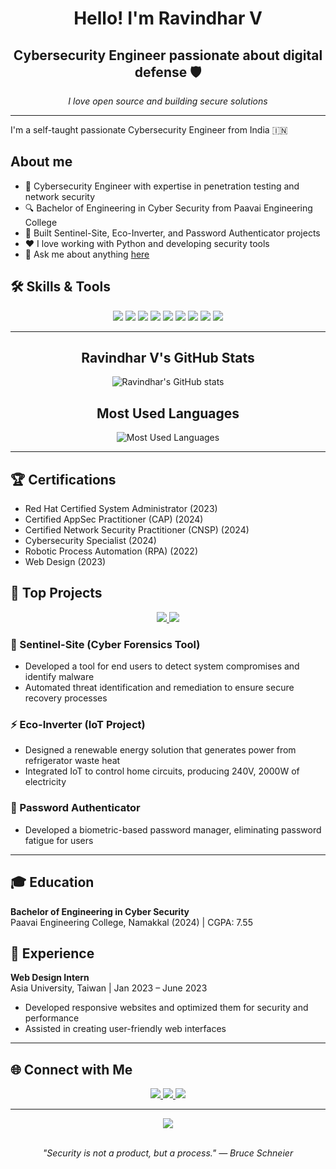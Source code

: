 <h1 align="center">Hello! I'm Ravindhar V</h1>
<h2 align="center">Cybersecurity Engineer passionate about digital defense 🛡️</h2>
<p align="center"><em>I love open source and building secure solutions</em></p>

<hr>

<p>I'm a self-taught passionate Cybersecurity Engineer from India 🇮🇳</p>

<h2>About me</h2>

<ul>
  <li>💼 Cybersecurity Engineer with expertise in penetration testing and network security</li>
  <li>🔍 Bachelor of Engineering in Cyber Security from Paavai Engineering College</li>
  <li>🚀 Built Sentinel-Site, Eco-Inverter, and Password Authenticator projects</li>
  <li>❤️ I love working with Python and developing security tools</li>
  <li>💬 Ask me about anything <a href="https://linkedin.com/in/ravindhar-cy">here</a></li>
</ul>

<h2>🛠️ Skills & Tools</h2>

<div align="center">
  <img src="https://img.shields.io/badge/-Python-3776AB?style=for-the-badge&logo=python&logoColor=white" />
  <img src="https://img.shields.io/badge/-C++-00599C?style=for-the-badge&logo=cplusplus&logoColor=white" />
  <img src="https://img.shields.io/badge/-Java-007396?style=for-the-badge&logo=java&logoColor=white" />
  <img src="https://img.shields.io/badge/-Linux-FCC624?style=for-the-badge&logo=linux&logoColor=black" />
  <img src="https://img.shields.io/badge/-Kali_Linux-557C94?style=for-the-badge&logo=kali-linux&logoColor=white" />
  <img src="https://img.shields.io/badge/-AWS-232F3E?style=for-the-badge&logo=amazon-aws&logoColor=white" />
  <img src="https://img.shields.io/badge/-Metasploit-E34F26?style=for-the-badge&logo=metasploit&logoColor=white" />
  <img src="https://img.shields.io/badge/-Wireshark-1679A7?style=for-the-badge&logo=wireshark&logoColor=white" />
  <img src="https://img.shields.io/badge/-Burp_Suite-FF6347?style=for-the-badge&logo=burp-suite&logoColor=white" />
</div>

<hr>

<div align="center">
  <h2>Ravindhar V's GitHub Stats</h2>
  <img src="https://github-readme-stats.vercel.app/api?username=ravindharcys&show_icons=true&theme=radical&count_private=true&hide_border=true" alt="Ravindhar's GitHub stats" />
  
  <h2>Most Used Languages</h2>
  <img src="https://github-readme-stats.vercel.app/api/top-langs/?username=ravindharcys&layout=compact&theme=radical&hide_border=true" alt="Most Used Languages" />
</div>

<hr>

<h2>🏆 Certifications</h2>
<ul>
  <li>Red Hat Certified System Administrator (2023)</li>
  <li>Certified AppSec Practitioner (CAP) (2024)</li>
  <li>Certified Network Security Practitioner (CNSP) (2024)</li>
  <li>Cybersecurity Specialist (2024)</li>
  <li>Robotic Process Automation (RPA) (2022)</li>
  <li>Web Design (2023)</li>
</ul>

<h2>🚀 Top Projects</h2>

<div align="center">
  <a href="https://github.com/ravindharcys/sentinel-site">
    <img src="https://github-readme-stats.vercel.app/api/pin/?username=ravindharcys&repo=sentinel-site&theme=radical&hide_border=true" />
  </a>
  <a href="https://github.com/ravindharcys/eco-inverter">
    <img src="https://github-readme-stats.vercel.app/api/pin/?username=ravindharcys&repo=eco-inverter&theme=radical&hide_border=true" />
  </a>
</div>

<h3>🔐 Sentinel-Site (Cyber Forensics Tool)</h3>
<ul>
  <li>Developed a tool for end users to detect system compromises and identify malware</li>
  <li>Automated threat identification and remediation to ensure secure recovery processes</li>
</ul>

<h3>⚡ Eco-Inverter (IoT Project)</h3>
<ul>
  <li>Designed a renewable energy solution that generates power from refrigerator waste heat</li>
  <li>Integrated IoT to control home circuits, producing 240V, 2000W of electricity</li>
</ul>

<h3>🔑 Password Authenticator</h3>
<ul>
  <li>Developed a biometric-based password manager, eliminating password fatigue for users</li>
</ul>

<hr>

<h2>🎓 Education</h2>
<p>
  <strong>Bachelor of Engineering in Cyber Security</strong><br>
  Paavai Engineering College, Namakkal (2024) | CGPA: 7.55
</p>

<h2>💼 Experience</h2>
<p>
  <strong>Web Design Intern</strong><br>
  Asia University, Taiwan | Jan 2023 – June 2023
</p>
<ul>
  <li>Developed responsive websites and optimized them for security and performance</li>
  <li>Assisted in creating user-friendly web interfaces</li>
</ul>

<hr>

<h2>🌐 Connect with Me</h2>

<div align="center">
  <a href="https://ravindharcys.github.io/Portfolio">
    <img src="https://img.shields.io/badge/-Portfolio-ff69b4?style=for-the-badge&logo=google-chrome&logoColor=white" />
  </a>
  <a href="https://linkedin.com/in/ravindhar-cy">
    <img src="https://img.shields.io/badge/-LinkedIn-0077B5?style=for-the-badge&logo=linkedin&logoColor=white" />
  </a>
  <a href="mailto:ravindhar.upm@gmail.com">
    <img src="https://img.shields.io/badge/-Email-D14836?style=for-the-badge&logo=gmail&logoColor=white" />
  </a>
</div>

<hr>

<div align="center">
  <img src="https://komarev.com/ghpvc/?username=ravindharcys&color=blueviolet&style=flat-square&label=Profile+Views" />
</div>

<!-- Optional: Add a footer with a quote or message -->
<div align="center">
  <br>
  <p><em>"Security is not a product, but a process." — Bruce Schneier</em></p>
</div>
